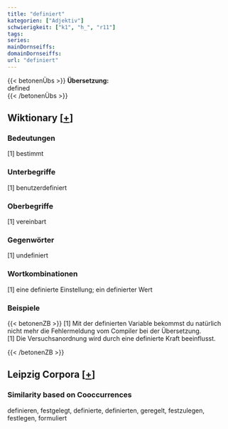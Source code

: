 ```yaml
---
title: "definiert"
kategorien: ["Adjektiv"]
schwierigkeit: ["k1", "h_", "r11"]
tags:
series:
mainDornseiffs:
domainDornseiffs:
url: "definiert"
---
```


{{< betonenÜbs >}}
**Übersetzung:**  
defined  
{{< /betonenÜbs >}}

## Wiktionary [[+](https://de.wiktionary.org/wiki/definiert)]

### Bedeutungen
[1] bestimmt  

### Unterbegriffe
[1] benutzerdefiniert  

### Oberbegriffe
[1] vereinbart  

### Gegenwörter
[1] undefiniert  

### Wortkombinationen
[1] eine definierte Einstellung; ein definierter Wert  

### Beispiele
{{< betonenZB >}}
[1] Mit der definierten Variable bekommst du natürlich nicht mehr die Fehlermeldung vom Compiler bei der Übersetzung.  
[1] Die Versuchsanordnung wird durch eine definierte Kraft beeinflusst.  

{{< /betonenZB >}}

## Leipzig Corpora [[+](https://corpora.uni-leipzig.de/en/res?word=definiert&corpusId=deu_newscrawl-public_2018)]


### Similarity based on Cooccurrences
definieren, festgelegt, definierte, definierten, geregelt, festzulegen, festlegen, formuliert

